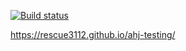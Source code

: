 [![Build status](https://ci.appveyor.com/api/projects/status/t2phcvsi10k4xt21/branch/master?svg=true)](https://ci.appveyor.com/project/rescue3112/ahj-testing-sp90k/branch/master)

https://rescue3112.github.io/ahj-testing/
